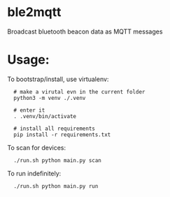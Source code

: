# ble2mqtt
Broadcast bluetooth beacon data as MQTT messages


# Usage:
To bootstrap/install, use virtualenv:
```
  # make a virutal evn in the current folder
  python3 -m venv ./.venv

  # enter it
  . .venv/bin/activate

  # install all requirements
  pip install -r requirements.txt
```

To scan for devices:
```
  ./run.sh python main.py scan
```

To run indefinitely:
```
  ./run.sh python main.py run
```
